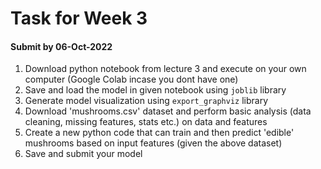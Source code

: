 # Task for Week 3
#### Submit by 06-Oct-2022

1. Download python notebook from lecture 3 and execute on your own computer (Google Colab incase you dont have one)
2. Save and load the model in given notebook using `joblib` library
3. Generate model visualization using `export_graphviz` library
4. Download 'mushrooms.csv' dataset and perform basic analysis (data cleaning, missing features, stats etc.) on data and features
5. Create a new python code that can train and then predict 'edible' mushrooms based on input features (given the above dataset)
6. Save and submit your model
